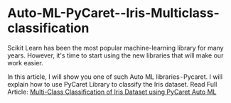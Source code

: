 # Auto-ML-PyCaret--Iris-Multiclass-classification
Scikit Learn has been the most popular machine-learning library for many years. However, it's time to start using the new libraries that will make our work easier. 

In this article, I will show you one of such Auto ML libraries - Pycaret. I will explain how to use PyCaret Library to classify the Iris dataset.
 Read Full Article: [Multi-Class Classification of Iris Dataset using PyCaret Auto ML](https://medium.com/tech-tensorflow/multi-class-classification-of-iris-dataset-using-pycaret-auto-ml-9c688017a7f4)
